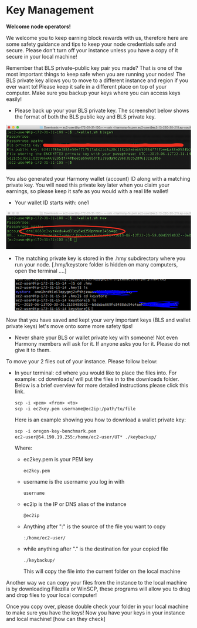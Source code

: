 # Key Management

**Welcome node operators!**

We welcome you to keep earning block rewards with us, therefore here are some safety guidance and tips to keep your node credentials safe and secure. Please don’t turn off your instance unless you have a copy of it secure in your local machine!

Remember that BLS private–public key pair you made? That is one of the most important things to keep safe when you are running your nodes! The BLS private key allows you to move to a different instance and region if you ever want to! Please keep it safe in a different place on top of your computer. Make sure you backup your keys where you can access keys easily!

* Please back up your your BLS private key. The screenshot below shows the format of both the BLS public key and BLS private key.

![Harmony BLS-step1](../../../../.gitbook/assets/bls-step1.png)

You also generated your Harmony wallet \(account\) ID along with a matching private key. You will need this private key later when you claim your earnings, so please keep it safe as you would with a real life wallet!

* Your wallet ID starts with: one1

![Harmony BLS-step21](../../../../.gitbook/assets/bls-step21.png)

* The matching private key is stored in the .hmy subdirectory where you run your node. \[.hmy/keystore folder is hidden on many computers, open the terminal ….\]

  ![Harmony BLS-step22](../../../../.gitbook/assets/bls-step22.png)

Now that you have saved and kept your very important keys \(BLS and wallet private keys\) let's move onto some more safety tips!

* Never share your BLS or wallet private key with someone! Not even Harmony members will ask for it. If anyone asks you for it. Please do not give it to them.

To move your 2 files out of your instance. Please follow below:

* In your terminal: cd where you would like to place the files into. For example: cd downloads/ will put the files in to the downloads folder. Below is a brief overview for more detailed instructions please click this link.

  ```text
  scp -i <pem> <from> <to>
  scp -i ec2key.pem username@ec2ip:/path/to/file
  ```

  Here is an example showing you how to download a wallet private key:

  ```text
  scp -i oregon-key-benchmark.pem
  ec2-user@54.190.19.255:/home/ec2-user/UT* ./keybackup/
  ```

  Where:

  * ec2key.pem is your PEM key

    ```text
    ec2key.pem
    ```

  * username is the username you log in with

    ```text
    username
    ```

  * ec2ip is the IP or DNS alias of the instance

    ```text
    @ec2ip
    ```

  * Anything after ":" is the source of the file you want to copy

    ```text
    :/home/ec2-user/
    ```

  * while anything after "." is the destination for your copied file

    ```text
    ./keybackup/
    ```

    This will copy the file into the current folder on the local machine

Another way we can copy your files from the instance to the local machine is by downloading Filezilla or WinSCP, these programs will allow you to drag and drop files to your local computer!

Once you copy over, please double check your folder in your local machine to make sure you have the keys! Now you have your keys in your instance and local machine! \[how can they check\]

